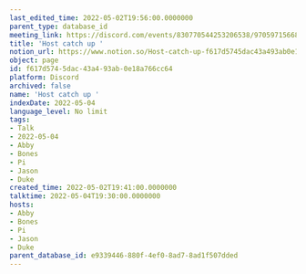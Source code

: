 ```yaml
---
last_edited_time: 2022-05-02T19:56:00.0000000
parent_type: database_id
meeting_link: https://discord.com/events/830770544253206538/970597156681568276
title: 'Host catch up '
notion_url: https://www.notion.so/Host-catch-up-f617d5745dac43a493ab0e18a766cc64
object: page
id: f617d574-5dac-43a4-93ab-0e18a766cc64
platform: Discord
archived: false
name: 'Host catch up '
indexDate: 2022-05-04
language_level: No limit
tags:
- Talk
- 2022-05-04
- Abby
- Bones
- Pi
- Jason
- Duke
created_time: 2022-05-02T19:41:00.0000000
talktime: 2022-05-04T19:30:00.0000000
hosts:
- Abby
- Bones
- Pi
- Jason
- Duke
parent_database_id: e9339446-880f-4ef0-8ad7-8ad1f507dded
---
```





